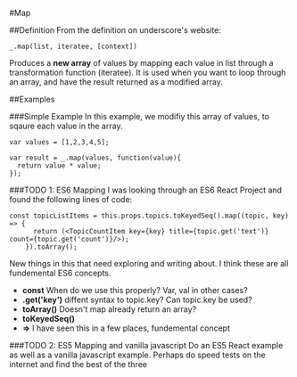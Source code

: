 #Map

##Definition
From the definition on underscore's website:  

~~~
_.map(list, iteratee, [context])
~~~

Produces a **new array** of values by mapping each value in list through a transformation function (iteratee). It is used when you want to loop through an array, and have the result returned as a modified array.



##Examples

###Simple Example
In this example, we modifiy this array of values, to sqaure each value in the array.

~~~
var values = [1,2,3,4,5];

var result = _.map(values, function(value){
  return value * value;
});
~~~

###TODO 1: ES6 Mapping
I was looking through an ES6 React Project and found the following lines of code:

~~~
const topicListItems = this.props.topics.toKeyedSeq().map((topic, key) => {
      return (<TopicCountItem key={key} title={topic.get('text')} count={topic.get('count')}/>);
    }).toArray();
~~~

 
New things in this that need exploring and writing about. I think these are all fundemental ES6 concepts.

* **const** When do we use this properly? Var, val in other cases?
* **.get('key')** diffent syntax to topic.key? Can topic.key be used?
* **toArray()** Doesn't map already return an array?
* **toKeyedSeq()** 
* **=>** I have seen this in a few places, fundemental concept

###TODO 2: ES5 Mapping and vanilla javascript
Do an ES5 React example as well as a vanilla javascript example. Perhaps do speed tests on the internet and find the best of the three